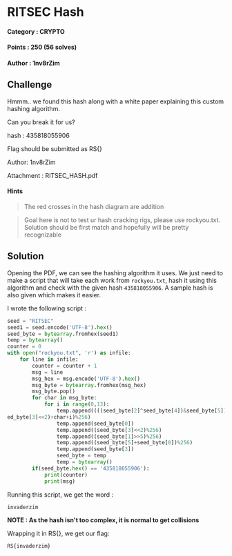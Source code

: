 # RITSEC Hash

#### Category : CRYPTO
#### Points : 250 (56 solves)
#### Author : 1nv8rZim

## Challenge

Hmmm.. we found this hash along with a white paper explaining this custom hashing algorithm.

Can you break it for us?

hash : 435818055906

Flag should be submitted as RS{<cracked hash>}

Author: 1nv8rZim

Attachment : RITSEC\_HASH.pdf

#### Hints

> The red crosses in the hash diagram are addition

> Goal here is not to test ur hash cracking rigs, please use rockyou.txt. Solution should be first match and hopefully will be pretty recognizable

## Solution

Opening the PDF, we can see the hashing algorithm it uses. We just need to make a script that will take each work from `rockyou.txt`, hash it using this algorithm and check with the given hash `435818055906`. A sample hash is also given which makes it easier.

I wrote the following script :

```python
seed = "RITSEC"
seed1 = seed.encode('UTF-8').hex()
seed_byte = bytearray.fromhex(seed1)
temp = bytearray()
counter = 0
with open("rockyou.txt", 'r') as infile:
    for line in infile:
        counter = counter + 1
        msg = line
        msg_hex = msg.encode('UTF-8').hex()
        msg_byte = bytearray.fromhex(msg_hex)
        msg_byte.pop()
        for char in msg_byte:
            for i in range(0,13):
                temp.append((((seed_byte[2]^seed_byte[4])&seed_byte[5])+seed_byte[1]+(se
ed_byte[3]<<2)+char+i)%256)
                temp.append(seed_byte[0])
                temp.append((seed_byte[3]<<2)%256)
                temp.append((seed_byte[1]>>5)%256)
                temp.append((seed_byte[5]+seed_byte[0])%256)
                temp.append(seed_byte[3])
                seed_byte = temp
                temp = bytearray()
        if(seed_byte.hex() == '435818055906'):
            print(counter)
            print(msg)
```

Running this script, we get the word :

`invaderzim`

**NOTE : As the hash isn't too complex, it is normal to get collisions**

Wrapping it in RS{}, we get our flag:

`RS{invaderzim}`
